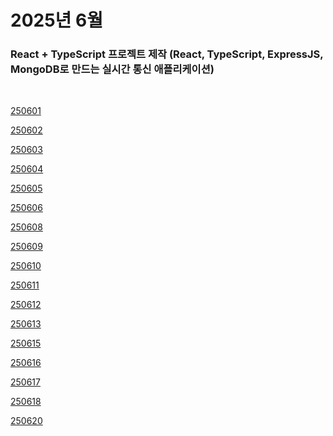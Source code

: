 # 2025년 6월

### React + TypeScript 프로젝트 제작 (React, TypeScript, ExpressJS, MongoDB로 만드는 실시간 통신 애플리케이션)

<br />

[250601](/DateLink/2025-06/250601.md)

[250602](/DateLink/2025-06/250602.md)

[250603](/DateLink/2025-06/250603.md)

[250604](/DateLink/2025-06/250604.md)

[250605](/DateLink/2025-06/250605.md)

[250606](/DateLink/2025-06/250606.md)

[250608](/DateLink/2025-06/250608.md)

[250609](/DateLink/2025-06/250609.md)

[250610](/DateLink/2025-06/250610.md)

[250611](/DateLink/2025-06/250611.md)

[250612](/DateLink/2025-06/250612.md)

[250613](/DateLink/2025-06/250613.md)

[250615](/DateLink/2025-06/250615.md)

[250616](/DateLink/2025-06/250616.md)

[250617](/DateLink/2025-06/250617.md)

[250618](/DateLink/2025-06/250618.md)

[250620](/DateLink/2025-06/250620.md)

<!--


[250622](/DateLink/2025-06/250622.md)

[250623](/DateLink/2025-06/250623.md)

[250625](/DateLink/2025-06/250625.md)

[250626](/DateLink/2025-06/250626.md)

[250627](/DateLink/2025-06/250627.md)

[250628](/DateLink/2025-06/250628.md)

[250629](/DateLink/2025-06/250629.md)

[250630](/DateLink/2025-06/250630.md) -->
